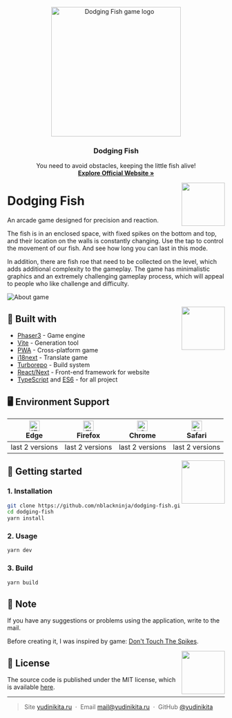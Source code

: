 <p align="center">
  <a href="https://dodging-fish.vercel.app">
    <img src="https://user-images.githubusercontent.com/36636599/181746822-e36796d0-b6fd-4bec-a842-36509e2d2b7a.png" alt="Dodging Fish game logo" width="300">
  </a>
</p>

<h3 align="center">Dodging Fish</h3>

<p align="center">
  You need to avoid obstacles, keeping the little fish alive!
  <br>
  <a href="https://dodging-fish.vercel.app"><strong>Explore Official Website »</strong></a>
</p>

<img align='right' src="https://user-images.githubusercontent.com/36636599/181749573-de4bcda3-ae15-469f-a32c-d772011b6c91.gif" width="100">

# Dodging Fish

An arcade game designed for precision and reaction.

The fish is in an enclosed space, with fixed spikes on the bottom and top, and their location on the walls is constantly changing. Use the tap to control the movement of our fish. And see how long you can last in this mode.

In addition, there are fish roe that need to be collected on the level, which adds additional complexity to the gameplay.
The game has minimalistic graphics and an extremely challenging gameplay process, which will appeal to people who like challenge and difficulty.

![About game](https://user-images.githubusercontent.com/36636599/184531818-f01eebe7-7a6a-4e46-ba9f-85a104603d14.png)

<img align='right' src="https://user-images.githubusercontent.com/36636599/181757754-80294aac-1d87-4e75-97aa-a75daede5de1.gif" width="100">

## 🔨 Built with
- [Phaser3](https://github.com/photonstorm/phaser) - Game engine
- [Vite](https://github.com/vitejs/vite) - Generation tool
- [PWA](https://web.dev/progressive-web-apps/) - Cross-platform game
- [i18next](https://github.com/i18next/i18next) - Translate game
- [Turborepo](https://github.com/vercel/turborepo) - Build system
- [React/Next](https://github.com/vercel/next.js) - Front-end framework for website
- [TypeScript](https://github.com/microsoft/TypeScript) and [ES6](https://github.com/eslint/eslint) - for all project

## 🖥 Environment Support

| [<img src="https://raw.githubusercontent.com/alrra/browser-logos/master/src/edge/edge_48x48.png" alt="IE / Edge" width="24px" height="24px" />](http://godban.github.io/browsers-support-badges/)<br>Edge | [<img src="https://raw.githubusercontent.com/alrra/browser-logos/master/src/firefox/firefox_48x48.png" alt="Firefox" width="24px" height="24px" />](http://godban.github.io/browsers-support-badges/)<br>Firefox | [<img src="https://raw.githubusercontent.com/alrra/browser-logos/master/src/chrome/chrome_48x48.png" alt="Chrome" width="24px" height="24px" />](http://godban.github.io/browsers-support-badges/)<br>Chrome | [<img src="https://raw.githubusercontent.com/alrra/browser-logos/master/src/safari/safari_48x48.png" alt="Safari" width="24px" height="24px" />](http://godban.github.io/browsers-support-badges/)<br>Safari |
| --- | --- | --- | --- |
| last 2 versions | last 2 versions | last 2 versions | last 2 versions |

<img align='right' src="https://user-images.githubusercontent.com/36636599/181864416-3d780ad4-351f-4f69-a349-3e34674896f3.gif" width="100">

## 📝 Getting started

### 1. Installation

```bash
git clone https://github.com/nblackninja/dodging-fish.git
cd dodging-fish
yarn install
```

### 2. Usage

```bash
yarn dev
```

### 3. Build

```bash
yarn build
```

## 💬 Note

If you have any suggestions or problems using the application, write to the
mail.

Before creating it, I was inspired by game: [Don't Touch The Spikes](https://play.google.com/store/apps/details?id=com.ketchapp.donttouchthespikes).

<img align='right' src="https://user-images.githubusercontent.com/36636599/181755960-b2a1b5d4-85f9-49f6-b973-f946fb046819.gif" width="100">

## 🔐 License

The source code is published under the MIT license, which is available [here](LICENSE).

---

> Site [yudinikita.ru](https://yudinikita.ru) &nbsp;&middot;&nbsp;
> Email <mail@yudinikita.ru> &nbsp;&middot;&nbsp;
> GitHub [@yudinikita](https://github.com/yudinikita)
